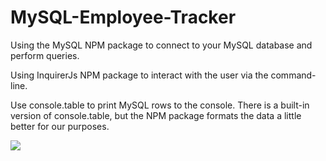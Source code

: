 # MySQL-Employee-Tracker

Using the MySQL NPM package to connect to your MySQL database and perform queries.


Using InquirerJs NPM package to interact with the user via the command-line.


Use console.table to print MySQL rows to the console. There is a built-in version of console.table, but the NPM package formats the data a little better for our purposes.


![](assets/tracker.gif)
